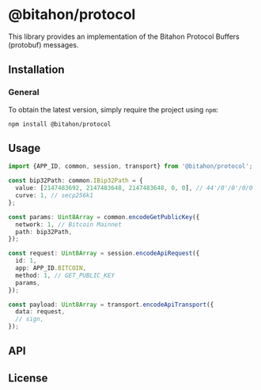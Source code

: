 # @bitahon/protocol

This library provides an implementation of the Bitahon Protocol Buffers (protobuf) messages.

## Installation

### General

To obtain the latest version, simply require the project using `npm`:

```shell
npm install @bitahon/protocol
```

## Usage

```ts
import {APP_ID, common, session, transport} from '@bitahon/protocol';

const bip32Path: common.IBip32Path = {
  value: [2147483692, 2147483648, 2147483648, 0, 0], // 44'/0'/0'/0/0
  curve: 1, // secp256k1
};

const params: Uint8Array = common.encodeGetPublicKey({
  network: 1, // Bitcoin Mainnet
  path: bip32Path,
});

const request: Uint8Array = session.encodeApiRequest({
  id: 1,
  app: APP_ID.BITCOIN,
  method: 1, // GET_PUBLIC_KEY
  params,
});

const payload: Uint8Array = transport.encodeApiTransport({
  data: request,
  // sign,
});
```

## API

## License
